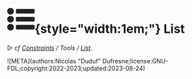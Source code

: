 # ![](../../../img/duik/icons/list.svg){style="width:1em;"} List

▷ *cf [Constraints](../../constraints/index.md) / Tools / [List](../../constraints/tools/list.md)*.


![META](authors:Nicolas "Duduf" Dufresne;license:GNU-FDL;copyright:2022-2023;updated:2023-08-24)
